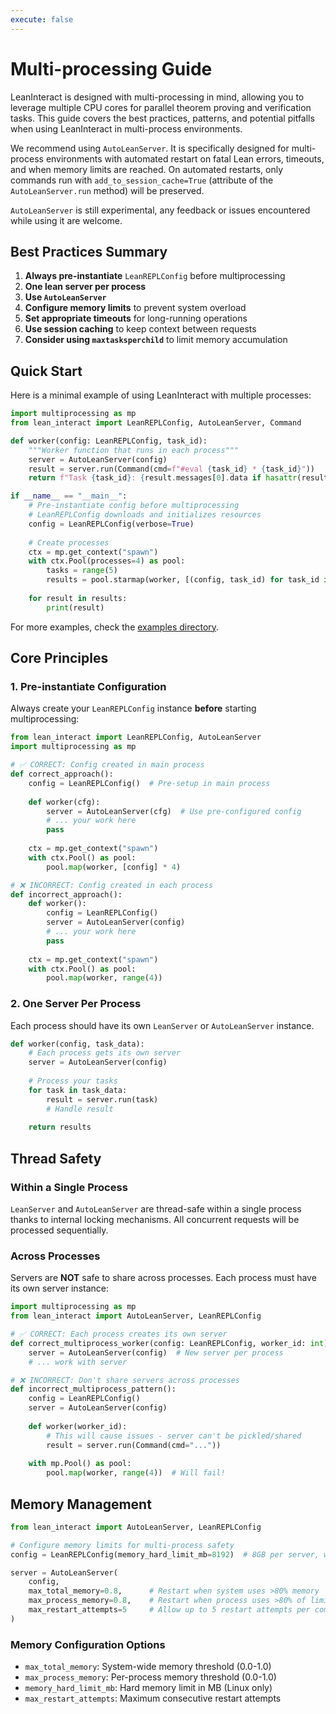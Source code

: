 ```yaml
---
execute: false
---
```


# Multi-processing Guide

LeanInteract is designed with multi-processing in mind, allowing you to leverage multiple CPU cores for parallel theorem proving and verification tasks. This guide covers the best practices, patterns, and potential pitfalls when using LeanInteract in multi-process environments.

We recommend using `AutoLeanServer`.
It is specifically designed for multi-process environments with
automated restart on fatal Lean errors, timeouts, and when memory limits are reached.
On automated restarts, only commands run with `add_to_session_cache=True` (attribute of the `AutoLeanServer.run` method) will be preserved.

`AutoLeanServer` is still experimental, any feedback or issues encountered while using it are welcome.

## Best Practices Summary

1. **Always pre-instantiate** `LeanREPLConfig` before multiprocessing
2. **One lean server per process**
3. **Use `AutoLeanServer`**
4. **Configure memory limits** to prevent system overload
5. **Set appropriate timeouts** for long-running operations
6. **Use session caching** to keep context between requests
7. **Consider using `maxtasksperchild`** to limit memory accumulation

## Quick Start

Here is a minimal example of using LeanInteract with multiple processes:

```python
import multiprocessing as mp
from lean_interact import LeanREPLConfig, AutoLeanServer, Command

def worker(config: LeanREPLConfig, task_id):
    """Worker function that runs in each process"""
    server = AutoLeanServer(config)
    result = server.run(Command(cmd=f"#eval {task_id} * {task_id}"))
    return f"Task {task_id}: {result.messages[0].data if hasattr(result, 'messages') else 'Error'}"

if __name__ == "__main__":
    # Pre-instantiate config before multiprocessing
    # LeanREPLConfig downloads and initializes resources
    config = LeanREPLConfig(verbose=True)
    
    # Create processes
    ctx = mp.get_context("spawn")
    with ctx.Pool(processes=4) as pool:
        tasks = range(5)
        results = pool.starmap(worker, [(config, task_id) for task_id in tasks])
        
    for result in results:
        print(result)
```

For more examples, check the [examples directory](https://github.com/augustepoiroux/LeanInteract/tree/main/examples).

## Core Principles

### 1. Pre-instantiate Configuration

Always create your `LeanREPLConfig` instance **before** starting multiprocessing:

```python
from lean_interact import LeanREPLConfig, AutoLeanServer
import multiprocessing as mp

# ✅ CORRECT: Config created in main process
def correct_approach():
    config = LeanREPLConfig()  # Pre-setup in main process
    
    def worker(cfg):
        server = AutoLeanServer(cfg)  # Use pre-configured config
        # ... your work here
        pass
    
    ctx = mp.get_context("spawn")
    with ctx.Pool() as pool:
        pool.map(worker, [config] * 4)

# ❌ INCORRECT: Config created in each process
def incorrect_approach():
    def worker():
        config = LeanREPLConfig()
        server = AutoLeanServer(config)
        # ... your work here
        pass
    
    ctx = mp.get_context("spawn") 
    with ctx.Pool() as pool:
        pool.map(worker, range(4))
```

### 2. One Server Per Process

Each process should have its own `LeanServer` or `AutoLeanServer` instance.

```python
def worker(config, task_data):
    # Each process gets its own server
    server = AutoLeanServer(config)
    
    # Process your tasks
    for task in task_data:
        result = server.run(task)
        # Handle result
    
    return results
```

## Thread Safety

### Within a Single Process

`LeanServer` and `AutoLeanServer` are thread-safe within a single process thanks to internal locking mechanisms.
All concurrent requests will be processed sequentially.

### Across Processes

Servers are **NOT** safe to share across processes. Each process must have its own server instance:

```python
import multiprocessing as mp
from lean_interact import AutoLeanServer, LeanREPLConfig

# ✅ CORRECT: Each process creates its own server
def correct_multiprocess_worker(config: LeanREPLConfig, worker_id: int):
    server = AutoLeanServer(config)  # New server per process
    # ... work with server

# ❌ INCORRECT: Don't share servers across processes
def incorrect_multiprocess_pattern():
    config = LeanREPLConfig()
    server = AutoLeanServer(config)
    
    def worker(worker_id):
        # This will cause issues - server can't be pickled/shared
        result = server.run(Command(cmd="..."))
    
    with mp.Pool() as pool:
        pool.map(worker, range(4))  # Will fail!
```

## Memory Management

```python
from lean_interact import AutoLeanServer, LeanREPLConfig

# Configure memory limits for multi-process safety
config = LeanREPLConfig(memory_hard_limit_mb=8192)  # 8GB per server, works on Linux only

server = AutoLeanServer(
    config,
    max_total_memory=0.8,      # Restart when system uses >80% memory
    max_process_memory=0.8,    # Restart when process uses >80% of limit
    max_restart_attempts=5     # Allow up to 5 restart attempts per command
)
```

### Memory Configuration Options

- `max_total_memory`: System-wide memory threshold (0.0-1.0)
- `max_process_memory`: Per-process memory threshold (0.0-1.0)
- `memory_hard_limit_mb`: Hard memory limit in MB (Linux only)
- `max_restart_attempts`: Maximum consecutive restart attempts
